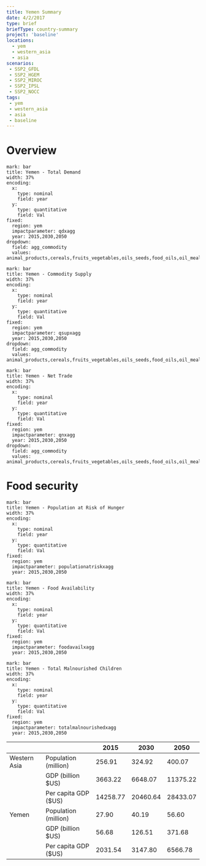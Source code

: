 ```yaml
---
title: Yemen Summary
date: 4/2/2017
type: brief
briefType: country-summary
project: 'baseline'
locations:
  - yem
  - western_asia
  - asia
scenarios:
 - SSP2_GFDL
 - SSP2_HGEM
 - SSP2_MIROC
 - SSP2_IPSL
 - SSP2_NOCC
tags:
 - yem
 - western_asia
 - asia
 - baseline
---
```

# Overview 

```chart
mark: bar
title: Yemen - Total Demand
width: 37%
encoding:
  x:
    type: nominal
    field: year
  y:
    type: quantitative
    field: Val
fixed:
  region: yem
  impactparameter: qdxagg
  year: 2015,2030,2050
dropdown:
  field: agg_commodity
  values: animal_products,cereals,fruits_vegetables,oils_seeds,food_oils,oil_meals,other,pulses,roots_tubers,sugar
```

```chart
mark: bar
title: Yemen - Commodity Supply
width: 37%
encoding:
  x:
    type: nominal
    field: year
  y:
    type: quantitative
    field: Val
fixed:
  region: yem
  impactparameter: qsupxagg
  year: 2015,2030,2050
dropdown:
  field: agg_commodity
  values: animal_products,cereals,fruits_vegetables,oils_seeds,food_oils,oil_meals,other,pulses,roots_tubers,sugar
```

```chart
mark: bar
title: Yemen - Net Trade
width: 37%
encoding:
  x:
    type: nominal
    field: year
  y:
    type: quantitative
    field: Val
fixed:
  region: yem
  impactparameter: qnxagg
  year: 2015,2030,2050
dropdown:
  field: agg_commodity
  values: animal_products,cereals,fruits_vegetables,oils_seeds,food_oils,oil_meals,other,pulses,roots_tubers,sugar
```

# Food security

```chart
mark: bar
title: Yemen - Population at Risk of Hunger
width: 37%
encoding:
  x:
    type: nominal
    field: year
  y:
    type: quantitative
    field: Val
fixed:
  region: yem
  impactparameter: populationatriskxagg
  year: 2015,2030,2050
```

```chart
mark: bar
title: Yemen - Food Availability
width: 37%
encoding:
  x:
    type: nominal
    field: year
  y:
    type: quantitative
    field: Val
fixed:
  region: yem
  impactparameter: foodavailxagg
  year: 2015,2030,2050
```

```chart
mark: bar
title: Yemen - Total Malnourished Children
width: 37%
encoding:
  x:
    type: nominal
    field: year
  y:
    type: quantitative
    field: Val
fixed:
  region: yem
  impactparameter: totalmalnourishedxagg
  year: 2015,2030,2050
```

|   |   | 2015 | 2030 | 2050 |
|---|---|---|---|---|
| Western Asia | Population (million) | 256.91 | 324.92 | 400.07 |
|  | GDP (billion $US) | 3663.22 | 6648.07 | 11375.22 |
|  | Per capita GDP ($US) | 14258.77 | 20460.64 | 28433.07 |
| Yemen | Population (million) | 27.90 | 40.19 | 56.60 |
|  | GDP (billion $US) | 56.68 | 126.51 | 371.68 |
|  | Per capita GDP ($US) | 2031.54| 3147.80| 6566.78|
